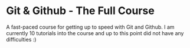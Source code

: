 # Git & Github - The Full Course

A fast-paced course for getting up to speed with Git and Github.
I am currently 10 tutorials into the course and up to this point did not have any difficulties :)

